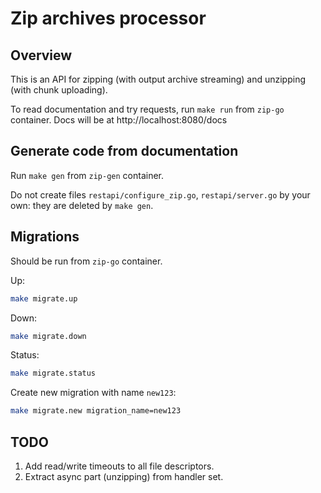 # Zip archives processor

## Overview

This is an API for zipping (with output archive streaming) and unzipping (with chunk uploading).

To read documentation and try requests, run `make run` from `zip-go` container. Docs will be at http://localhost:8080/docs

## Generate code from documentation

Run `make gen` from `zip-gen` container.

Do not create files `restapi/configure_zip.go`, `restapi/server.go` by your own: they are deleted by `make gen`.

## Migrations

Should be run from `zip-go` container.

Up:
```bash
make migrate.up
```

Down:
```bash
make migrate.down
```

Status:
```bash
make migrate.status
```

Create new migration with name `new123`:
```bash
make migrate.new migration_name=new123
```

## TODO

1. Add read/write timeouts to all file descriptors.
2. Extract async part (unzipping) from handler set.